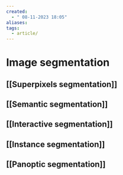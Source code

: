 ```yaml
---
created:
  - " 08-11-2023 18:05"
aliases: 
tags:
  - article/
---
```


# Image segmentation

## [[Superpixels segmentation]]

## [[Semantic segmentation]]

## [[Interactive segmentation]]

## [[Instance segmentation]]

## [[Panoptic segmentation]]
